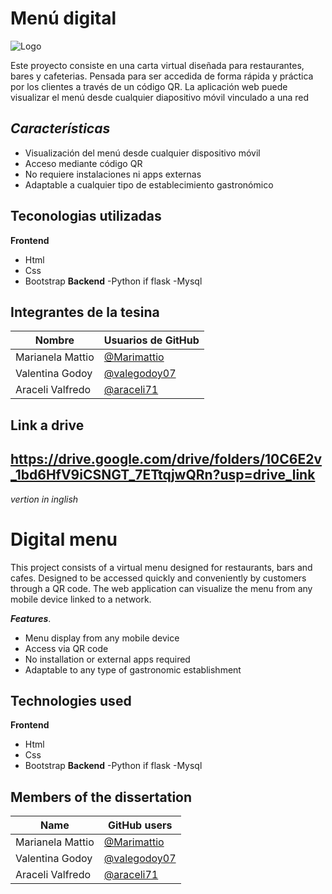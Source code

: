 # **Menú digital**
 ![Logo](https://drive.google.com/uc?export=view&id=13uhBE_dScPFVyRxmAqfek8Gq_NqaFzM6/view?usp=sharing)

Este proyecto consiste en una carta virtual diseñada para restaurantes, bares y cafeterias. Pensada para ser accedida de forma rápida y práctica por los clientes a través de un código QR. La aplicación web puede visualizar el menú desde cualquier diapositivo móvil vinculado a una red

## ***Características***
- Visualización del menú desde cualquier dispositivo móvil
- Acceso mediante código QR
- No requiere instalaciones ni apps externas
- Adaptable a cualquier tipo de establecimiento gastronómico
## Teconologias utilizadas
**Frontend**
- Html
- Css
- Bootstrap
**Backend**
-Python if flask
-Mysql
## Integrantes de la tesina  

|     Nombre    |    Usuarios de GitHub                                      |
| ----------------- | ------------------------------------------------------------------ |
| Marianela Mattio  | [@Marimattio](https://www.github.com/Marimattio)|
| Valentina Godoy | [@valegodoy07](https://www.github.com/valegodoy07)| |
| Araceli Valfredo | [@araceli71](https://www.github.com/araceli71)| |

## Link a drive
https://drive.google.com/drive/folders/10C6E2v_1bd6HfV9iCSNGT_7ETtqjwQRn?usp=drive_link
-----------------------------------------------------------------------------------------


*vertion in inglish*
# **Digital menu**

This project consists of a virtual menu designed for restaurants, bars and cafes. Designed to be accessed quickly and conveniently by customers through a QR code. The web application can visualize the menu from any mobile device linked to a network.

***Features***.
- Menu display from any mobile device
- Access via QR code
- No installation or external apps required
- Adaptable to any type of gastronomic establishment
## Technologies used
**Frontend**
- Html
- Css
- Bootstrap
**Backend**
-Python if flask
-Mysql
## Members of the dissertation  

|     Name   |    GitHub users                                     |
| ----------------- | ------------------------------------------------------------------ |
| Marianela Mattio  | [@Marimattio](https://www.github.com/Marimattio)|
| Valentina Godoy | [@valegodoy07](https://www.github.com/valegodoy07)| |
| Araceli Valfredo | [@araceli71](https://www.github.com/araceli71)| |

